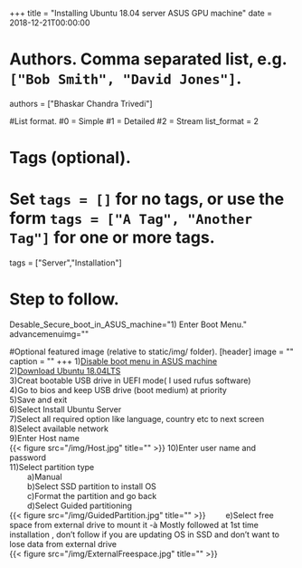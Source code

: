 +++
title = "Installing Ubuntu 18.04 server ASUS GPU machine" 
date = 2018-12-21T00:00:00

# Authors. Comma separated list, e.g. `["Bob Smith", "David Jones"]`.
authors = ["Bhaskar Chandra Trivedi"]

#List format.
#0 = Simple
#1 = Detailed
#2 = Stream
list_format = 2

# Tags (optional).
#   Set `tags = []` for no tags, or use the form `tags = ["A Tag", "Another Tag"]` for one or more tags.
tags = ["Server","Installation"]

# Step to follow.
Desable_Secure_boot_in_ASUS_machine="1) Enter Boot Menu."
advancemenuimg=""


#Optional featured image (relative to static/img/ folder).
[header] 
image = "" 
caption = "" 
+++
1)[Disable boot menu in ASUS machine](../disable-secure-boot-asus-machine)<br />
2)[Download Ubuntu 18.04LTS](http://cdimage.ubuntu.com/releases/18.04.1/release/?_ga=2.257800461.721767020.1545698526-895818190.1545698526)<br />
3)Creat bootable USB drive in UEFI mode( I used rufus software)<br />
4)Go to bios and keep USB drive (boot medium) at priority<br />
5)Save and exit<br />
6)Select Install Ubuntu Server<br />
7)Select all required option like language, country etc to next screen<br />
8)Select available network<br />
9)Enter Host name <br />
{{< figure src="/img/Host.jpg" title="" >}}
10)Enter user name and password<br />
11)Select partition type<br />
&nbsp;  &nbsp;  &nbsp;  &nbsp; a)Manual<br />
&nbsp;  &nbsp;  &nbsp;  &nbsp; b)Select SSD partition to install OS<br />
&nbsp;  &nbsp;  &nbsp;  &nbsp; c)Format the partition and go back<br />
&nbsp;  &nbsp;  &nbsp;  &nbsp; d)Select Guided partitioning<br />
{{< figure src="/img/GuidedPartition.jpg" title="" >}}
&nbsp;  &nbsp;  &nbsp;  &nbsp; e)Select free space from external drive to mount it -à Mostly followed at 1st time installation , don’t follow if you are updating OS in SSD and don’t want to lose data from external drive<br />
{{< figure src="/img/ExternalFreespace.jpg" title="" >}}

